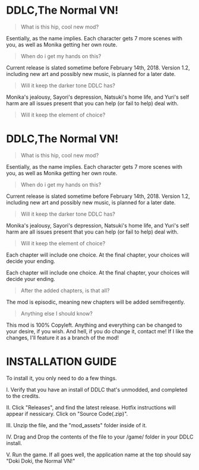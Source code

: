 # DDLC,The Normal VN!
>What is this hip, cool new mod?

Esentially, as the name implies. Each character gets 7 more scenes with you, as well as Monika getting her own route.

>When do i get my hands on this?

Current release is slated sometime before February 14th, 2018. Version 1.2, including new art and possibly new music, is planned for a later date.

>Will it keep the darker tone DDLC has?

Monika's jealousy, Sayori's depression, Natsuki's home life, and Yuri's self harm are all issues present that you can help (or fail to help) deal with.

>Will it keep the element of choice?
# DDLC,The Normal VN!
>What is this hip, cool new mod?

Esentially, as the name implies. Each character gets 7 more scenes with you, as well as Monika getting her own route.

>When do i get my hands on this?

Current release is slated sometime before February 14th, 2018. Version 1.2, including new art and possibly new music, is planned for a later date.

>Will it keep the darker tone DDLC has?

Monika's jealousy, Sayori's depression, Natsuki's home life, and Yuri's self harm are all issues present that you can help (or fail to help) deal with.

>Will it keep the element of choice?

Each chapter will include one choice. At the final chapter, your choices will decide your ending.

Each chapter will include one choice. At the final chapter, your choices will decide your ending.

>After the added chapters, is that all?

The mod is episodic, meaning new chapters will be added semifreqently.

>Anything else I should know?

This mod is 100% Copyleft. Anything and everything can be changed to your desire, if you wish. And hell, if you do change it, contact me! If I like the changes, I'll feature it as a branch of the mod!

# INSTALLATION GUIDE

To install it, you only need to do a few things.

I. Verify that you have an install of DDLC that's unmodded, and completed to the credits.

II. Click "Releases", and find the latest release. Hotfix instructions will appear if nessicary. Click on "Source Code(.zip)".

III. Unzip the file, and the "mod_assets" folder inside of it.

IV. Drag and Drop the contents of the file to your /game/ folder in your DDLC install.

V. Run the game. If all goes well, the application name at the top should say "Doki Doki, the Normal VN!"

